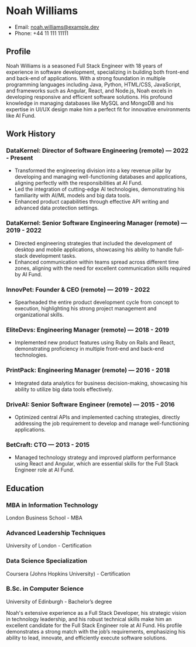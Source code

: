 # Noah Williams
- Email: noah.williams@example.dev
- Phone: +44 11 111 11111

## Profile
Noah Williams is a seasoned Full Stack Engineer with 18 years of experience in software development, specializing in building both front-end and back-end of applications. With a strong foundation in multiple programming languages including Java, Python, HTML/CSS, JavaScript, and frameworks such as Angular, React, and Node.js, Noah excels in developing responsive and efficient software solutions. His profound knowledge in managing databases like MySQL and MongoDB and his expertise in UI/UX design make him a perfect fit for innovative environments like AI Fund.

## Work History

### DataKernel: Director of Software Engineering (remote) — 2022 - Present
- Transformed the engineering division into a key revenue pillar by developing and managing well-functioning databases and applications, aligning perfectly with the responsibilities at AI Fund.
- Led the integration of cutting-edge AI technologies, demonstrating his familiarity with AI/ML models and big data tools.
- Enhanced product capabilities through effective API writing and advanced data protection settings.

### DataKernel: Senior Software Engineering Manager (remote) — 2019 - 2022
- Directed engineering strategies that included the development of desktop and mobile applications, showcasing his ability to handle full-stack development tasks.
- Enhanced communication within teams spread across different time zones, aligning with the need for excellent communication skills required by AI Fund.

### InnovPet: Founder & CEO (remote) — 2019 - 2022
- Spearheaded the entire product development cycle from concept to execution, highlighting his strong project management and organizational skills.

### EliteDevs: Engineering Manager (remote) — 2018 - 2019
- Implemented new product features using Ruby on Rails and React, demonstrating proficiency in multiple front-end and back-end technologies.

### PrintPack: Engineering Manager (remote) — 2016 - 2018
- Integrated data analytics for business decision-making, showcasing his ability to utilize big data tools effectively.

### DriveAI: Senior Software Engineer (remote) — 2015 - 2016
- Optimized central APIs and implemented caching strategies, directly addressing the job requirement to develop and manage well-functioning applications.

### BetCraft: CTO — 2013 - 2015
- Managed technology strategy and improved platform performance using React and Angular, which are essential skills for the Full Stack Engineer role at AI Fund.

## Education

### MBA in Information Technology
London Business School - MBA

### Advanced Leadership Techniques
University of London - Certification

### Data Science Specialization
Coursera (Johns Hopkins University) - Certification

### B.Sc. in Computer Science
University of Edinburgh - Bachelor’s degree

Noah's extensive experience as a Full Stack Developer, his strategic vision in technology leadership, and his robust technical skills make him an excellent candidate for the Full Stack Engineer role at AI Fund. His profile demonstrates a strong match with the job’s requirements, emphasizing his ability to lead, innovate, and efficiently execute software solutions.
